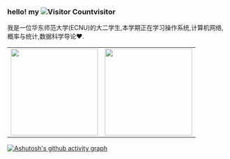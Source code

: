 ### hello! my ![Visitor Count](https://profile-counter.glitch.me/limbo-t/count.svg)visitor

我是一位华东师范大学(ECNU)的大二学生,本学期正在学习操作系统,计算机网络,概率与统计,数据科学导论♥.

<table><tr>
<td><img height=200 src=https://github-readme-stats.vercel.app/api?username=limbo-t&show_icons=true&line_height=21&theme=transparent></td>
<td><img height=200 src=https://github-readme-stats.vercel.app/api/top-langs/?username=limbo-t&show_icons=true&line_height=21&langs_count=6&theme=transparent></td>
</tr></table>

[![Ashutosh's github activity graph](https://github-readme-activity-graph.vercel.app/graph?username=limbo-t&theme=github-light)](https://github.com/limbo-t/github-readme-activity-graph)
